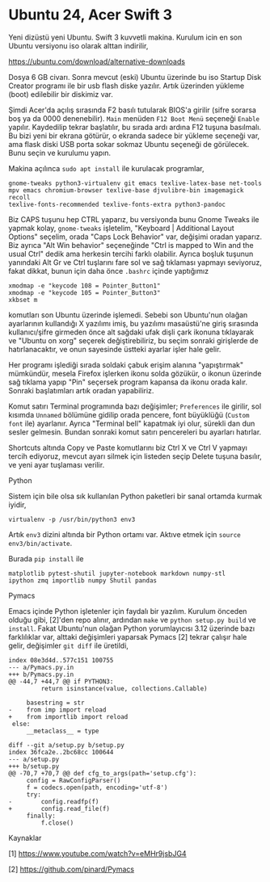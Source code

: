 # Ubuntu 24, Acer Swift 3

Yeni dizüstü yeni Ubuntu. Swift 3 kuvvetli makina. Kurulum icin en son
Ubuntu versiyonu iso olarak alttan indirilir,

https://ubuntu.com/download/alternative-downloads

Dosya 6 GB civarı. Sonra mevcut (eski) Ubuntu üzerinde bu iso Startup
Disk Creator programı ile bir usb flash diske yazılır. Artık üzerinden
yükleme (boot) edilebilir bir diskimiz var.

Şimdi Acer'da açılış sırasında F2 basılı tutularak BIOS'a girilir
(sifre sorarsa boş ya da 0000 denenebilir). `Main` menüden `F12 Boot
Menü` seçeneği `Enable` yapılır. Kaydedilip tekrar başlatılır, bu
sırada ardı ardına F12 tuşuna basılmalı. Bu bizi yeni bir ekrana
götürür, o ekranda sadece bir yükleme seçeneği var, ama flask diski
USB porta sokar sokmaz Ubuntu seçeneği de görülecek. Bunu seçin ve
kurulumu yapın.

Makina açılınca `sudo apt install` ile kurulacak programlar,

```
gnome-tweaks python3-virtualenv git emacs texlive-latex-base net-tools
mpv emacs chromium-browser texlive-base djvulibre-bin imagemagick recoll
texlive-fonts-recommended texlive-fonts-extra python3-pandoc
```

Biz CAPS tuşunu hep CTRL yaparız, bu versiyonda bunu Gnome Tweaks ile
yapmak kolay, `gnome-tweaks` işletelim, "Keyboard | Additional Layout
Options" seçelim, orada "Caps Lock Behavior" var, değişimi oradan
yaparız.  Biz ayrıca "Alt Win behavior" seçeneğinde "Ctrl is mapped to
Win and the usual Ctrl" dedik ama herkesin tercihi farklı
olabilir. Ayrıca boşluk tuşunun yanındaki Alt Gr ve Ctrl tuşlarını
fare sol ve sağ tıklaması yapmayı seviyoruz, fakat dikkat, bunun için
daha önce `.bashrc` içinde yaptığımız

```
xmodmap -e "keycode 108 = Pointer_Button1"
xmodmap -e "keycode 105 = Pointer_Button3"
xkbset m
```

komutları son Ubuntu üzerinde işlemedi. Sebebi son Ubuntu'nun olağan
ayarlarının kullandığı X yazılımı imiş, bu yazılımı masaüstü'ne giriş
sırasında kullanıcı/şifre girmeden önce alt sağdaki ufak dişli çark
ikonuna tıklayarak ve "Ubuntu on xorg" seçerek değiştirebiliriz, bu
seçim sonraki girişlerde de hatırlanacaktır, ve onun sayesinde üstteki
ayarlar işler hale gelir.

Her programı işlediği sırada soldaki çabuk erişim alanına
"yapıştırmak" mümkündür, mesela Firefox işlerken ikonu solda gözükür,
o ikonun üzerinde sağ tıklama yapıp "Pin" seçersek program kapansa da
ikonu orada kalır. Sonraki başlatımları artık oradan yapabiliriz.

Komut satırı Terminal programında bazı değişimler; `Preferences` ile
girilir, sol kısımda `Unnamed` bölümüne gidilip orada pencere, font
büyüklüğü (`Custom font` ile) ayarlanır.  Ayrıca "Terminal bell"
kapatmak iyi olur, sürekli dan dun sesler gelmesin. Bundan sonraki
komut satırı pencereleri bu ayarları hatırlar.

Shortcuts altında Copy ve Paste komutlarını biz Ctrl X ve Ctrl V
yapmayı tercih ediyoruz, mevcut ayarı silmek için listeden seçip
Delete tuşuna basılır, ve yeni ayar tuşlaması verilir.

Python 

Sistem için bile olsa sık kullanılan Python paketleri bir sanal
ortamda kurmak iyidir,

```
virtualenv -p /usr/bin/python3 env3
```

Artık `env3` dizini altında bir Python ortamı var. Aktıve etmek için
`source env3/bin/activate`.

Burada `pip install` ile

```
matplotlib pytest-shutil jupyter-notebook markdown numpy-stl
ipython zmq importlib numpy Shutil pandas
```

Pymacs

Emacs içinde Python işletenler için faydalı bir yazılım. Kurulum
önceden olduğu gibi, [2]'den repo alınır, ardından `make` ve `python
setup.py build` ve `install`. Fakat Ubuntu'nun olağan Python
yorumlayıcısı 3.12 üzerinde bazı farklılıklar var, alttaki değişimleri
yaparsak Pymacs [2] tekrar çalışır hale gelir, değişimler `git diff`
ile üretildi,

```
index 08e3d4d..577c151 100755
--- a/Pymacs.py.in
+++ b/Pymacs.py.in
@@ -44,7 +44,7 @@ if PYTHON3:
         return isinstance(value, collections.Callable)
 
     basestring = str
-    from imp import reload
+    from importlib import reload
 else:
     __metaclass__ = type
 
diff --git a/setup.py b/setup.py
index 36fca2e..2bc68cc 100644
--- a/setup.py
+++ b/setup.py
@@ -70,7 +70,7 @@ def cfg_to_args(path='setup.cfg'):
     config = RawConfigParser()
     f = codecs.open(path, encoding='utf-8')
     try:
-        config.readfp(f)
+        config.read_file(f)
     finally:
         f.close()
```

Kaynaklar

[1] https://www.youtube.com/watch?v=eMHr9jsbJG4

[2] https://github.com/pinard/Pymacs

